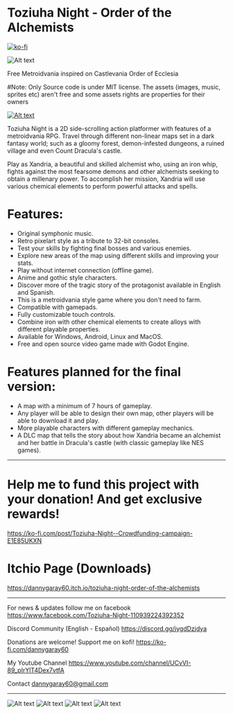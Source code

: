 # Toziuha Night - Order of the Alchemists
[![ko-fi](https://ko-fi.com/img/githubbutton_sm.svg)](https://ko-fi.com/X8X82YWDI)

![Alt text](https://raw.githubusercontent.com/dannygaray60/toziuha-night-oota/main/artwork/banner.jpg "Banner")

Free Metroidvania inspired on Castlevania Order of Ecclesia

#Note:
Only Source code is under MIT license. The assets (images, music, sprites etc) aren't free and some assets rights are properties for their owners

[![Alt text](https://img.youtube.com/vi/TU1qQsZmNXs/0.jpg)](https://www.youtube.com/watch?v=TU1qQsZmNXs)

Toziuha Night is a 2D side-scrolling action platformer with features of a metroidvania RPG. Travel through different non-linear maps set in a dark fantasy world; such as a gloomy forest, demon-infested dungeons, a ruined village and even Count Dracula's castle.

Play as Xandria, a beautiful and skilled alchemist who, using an iron whip, fights against the most fearsome demons and other alchemists seeking to obtain a millenary power. To accomplish her mission, Xandria will use various chemical elements to perform powerful attacks and spells.

# Features:
<ul>
<li>Original symphonic music.</li>
<li>Retro pixelart style as a tribute to 32-bit consoles.</li>
<li>Test your skills by fighting final bosses and various enemies.</li>
<li>Explore new areas of the map using different skills and improving your stats.</li>
<li>Play without internet connection (offline game).</li>
<li>Anime and gothic style characters.</li>
<li>Discover more of the tragic story of the protagonist available in English and Spanish.</li>
<li>This is a metroidvania style game where you don't need to farm.</li>
<li>Compatible with gamepads.</li>
<li>Fully customizable touch controls.</li>
<li>Combine iron with other chemical elements to create alloys with different playable properties.</li>
<li>Available for Windows, Android, Linux and MacOS.</li>
<li>Free and open source video game made with Godot Engine.</li>
</ul>

# Features planned for the final version:
<ul>
<li>A map with a minimum of 7 hours of gameplay.</li>
<li>Any player will be able to design their own map, other players will be able to download it and play.</li>
<li>More playable characters with different gameplay mechanics.</li>
<li>A DLC map that tells the story about how Xandria became an alchemist and her battle in Dracula's castle (with classic gameplay like NES games).</li>
</ul>

***


# Help me to fund this project with your donation! And get exclusive rewards!
https://ko-fi.com/post/Toziuha-Night--Crowdfunding-campaign-E1E85UKXN

# Itchio Page (Downloads)
https://dannygaray60.itch.io/toziuha-night-order-of-the-alchemists

***

For news & updates follow me on facebook
https://www.facebook.com/Toziuha-Night-110939224392352


Discord Community (English - Español)
https://discord.gg/jygdDzjdya


Donations are welcome! Support me on kofi!
https://ko-fi.com/dannygaray60


My Youtube Channel
https://www.youtube.com/channel/UCvVI-89_pIrYlT4Dex7vtfA


Contact
dannygaray60@gmail.com

***

![Alt text](https://github.com/dannygaray60/toziuha-night-oota/blob/main/artwork/scr_shoot%20(1).jpg?raw=true "scrshoot1")
![Alt text](https://github.com/dannygaray60/toziuha-night-oota/blob/main/artwork/scr_shoot%20(2).jpg?raw=true "scrshoot2")
![Alt text](https://github.com/dannygaray60/toziuha-night-oota/blob/main/artwork/scr_shoot%20(3).jpg?raw=true "scrshoot3")
![Alt text](https://github.com/dannygaray60/toziuha-night-oota/blob/main/artwork/scr_shoot%20(4).jpg?raw=true "scrshoot4")

